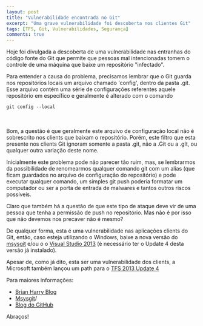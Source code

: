 ```yaml
---
layout: post
title: "Vulnerabilidade encontrada no Git"
excerpt: "Uma grave vulnerabilidade foi descoberta nos clientes Git"
tags: [TFS, Git, Vulnerabilidades, Segurança]
comments: true
---
```


Hoje foi divulgada a descoberta de uma vulnerabilidade nas entranhas do código fonte do Git que permite que pessoas mal intencionadas tomem o controle de uma máquina que baixe um repositório "infectado". 

Para entender a causa do problema, precisamos lembrar que o Git guarda nos repositórios locais um arquivo chamado 'config', dentro da pasta .git. Esse arquivo contém uma série de configurações referentes aquele repositório em específico e geralmente é alterado com o comando 
```
git config --local
```
<br /><br />
Bom, a questão é que geralmente este arquivo de configuração local não é sobrescrito nos clients que baixam o repositório. Porém, este filtro que esta presente nos clients Git ignoram somente a pasta .git, não a .Git ou a .gIt, ou qualquer outra variação deste nome.

Inicialmente este problema pode não parecer tão ruim, mas, se lembrarmos da possibilidade de renomearmos qualquer comando git com um alias (que ficam guardados no arquivo de configuração do repositório) e pode executar qualquer comando, um simples git push poderia formatar um computador ou ser a porta de entrada de malwares e tantos outros riscos possíveis. 

Claro que também há a questão de que este tipo de ataque deve vir de uma pessoa que tenha a permissão de push no repositório. Mas não é por isso que não devemos nos precaver não é mesmo?

De qualquer forma, esta é uma vulnerabilidade nas aplicações clients do Git, então, caso esteja utilizando o Windows, baixe a nova versão do [msysgit](http://msysgit.github.io/) e/ou o o [Visual Studio 2013](http://go.microsoft.com/fwlink/?LinkId=523729) (é necessário ter o Update 4 desta versão já instalado).

Apesar de, como já dito, esta ser uma vulnerabilidade dos clients, a Microsoft também lançou um path para o [TFS 2013 Update 4](http://go.microsoft.com/fwlink/?LinkId=523727)

Para maiores informações:<br/>
- [Brian Harry Blog](http://blogs.msdn.com/b/bharry/archive/2014/12/18/git-vulnerability-with-git-config.aspx) <br/>
- [Msysgit](http://msysgit.github.io)/<br/>
- [Blog do GitHub](https://github.com/blog)<br/>

Abraços!
